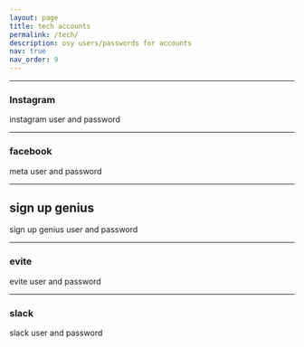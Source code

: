 ```yaml
---
layout: page
title: tech accounts
permalink: /tech/
description: osy users/passwords for accounts
nav: true
nav_order: 9
---
```


---

### Instagram
instagram user and password

---

### facebook
meta user and password

---

## sign up genius
sign up genius user and password

---

### evite
evite user and password

---

### slack
slack user and password
